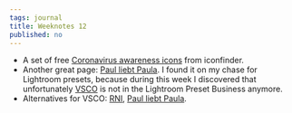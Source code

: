 ```yaml
---
tags: journal
title: Weeknotes 12
published: no
---
```

- A set of free [Coronavirus awareness icons](https://www.iconfinder.com/p/coronavirus-awareness-icons) from iconfinder.
- Another great page: [Paul liebt Paula](https://paulliebtpaula.de/ueber-uns/). I found it on my chase for Lightroom presets, because during this week I discovered that unfortunately [VSCO](https://vsco.co) is not in the Lightroom Preset Business anymore.
- Alternatives for VSCO: [RNI](https://reallyniceimages.com), [Paul liebt Paula](https://paulliebtpaula.de/presets/).